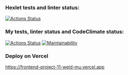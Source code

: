### Hexlet tests and linter status:
[![Actions Status](https://github.com/expant/frontend-project-11/actions/workflows/hexlet-check.yml/badge.svg)](https://github.com/expant/frontend-project-11/actions)

### My tests, linter status and CodeClimate status:
[![Actions Status](https://github.com/expant/frontend-project-11/workflows/my-build/badge.svg)](https://github.com/expant/frontend-project-11/actions)
[![Maintainability](https://api.codeclimate.com/v1/badges/ce667e692569089ce047/maintainability)](https://codeclimate.com/github/expant/frontend-project-11/maintainability)

### Deploy on Vercel
https://frontend-project-11-weld-mu.vercel.app
